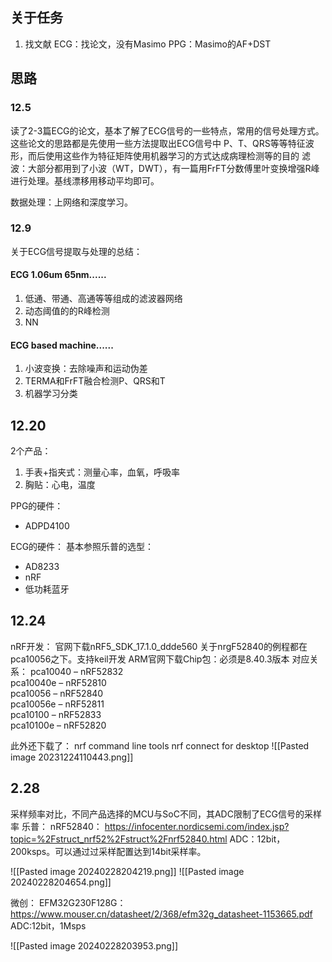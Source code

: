## 关于任务

1. 找文献
ECG：找论文，没有Masimo
PPG：Masimo的AF+DST


## 思路
### 12.5
读了2-3篇ECG的论文，基本了解了ECG信号的一些特点，常用的信号处理方式。这些论文的思路都是先使用一些方法提取出ECG信号中 P、T、QRS等等特征波形，而后使用这些作为特征矩阵使用机器学习的方式达成病理检测等的目的
滤波：大部分都用到了小波（WT，DWT），有一篇用FrFT分数傅里叶变换增强R峰进行处理。基线漂移用移动平均即可。

数据处理：上网络和深度学习。

### 12.9
关于ECG信号提取与处理的总结：
#### ECG 1.06um 65nm......
1. 低通、带通、高通等等组成的滤波器网络
2. 动态阈值的的R峰检测
3. NN

#### ECG based machine......
1. 小波变换：去除噪声和运动伪差
2. TERMA和FrFT融合检测P、QRS和T
3. 机器学习分类



## 12.20
2个产品：
1. 手表+指夹式：测量心率，血氧，呼吸率
2. 胸贴：心电，温度



PPG的硬件：
+ ADPD4100



ECG的硬件：
基本参照乐普的选型：
+ AD8233
+ nRF
+ 低功耗蓝牙

## 12.24
nRF开发：
官网下载nRF5_SDK_17.1.0_ddde560
关于nrgF52840的例程都在pca10056之下。支持keil开发
ARM官网下载Chip包：必须是8.40.3版本
对应关系：
pca10040 – nRF52832  
pca10040e – nRF52810  
pca10056 – nRF52840  
pca10056e – nRF52811  
pca10100 – nRF52833  
pca10100e – nRF52820

此外还下载了：
nrf command line tools
nrf connect for desktop
![[Pasted image 20231224110443.png]]


## 2.28
采样频率对比，不同产品选择的MCU与SoC不同，其ADC限制了ECG信号的采样率
乐普：
nRF52840：
https://infocenter.nordicsemi.com/index.jsp?topic=%2Fstruct_nrf52%2Fstruct%2Fnrf52840.html
ADC：12bit，200ksps。可以通过过采样配置达到14bit采样率。

![[Pasted image 20240228204219.png]]
![[Pasted image 20240228204654.png]]


微创：
EFM32G230F128G：
https://www.mouser.cn/datasheet/2/368/efm32g_datasheet-1153665.pdf
ADC:12bit，1Msps

![[Pasted image 20240228203953.png]]